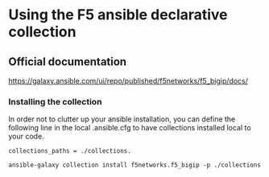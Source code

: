 # Using the F5 ansible declarative collection

## Official documentation
https://galaxy.ansible.com/ui/repo/published/f5networks/f5_bigip/docs/

### Installing the collection

In order not to clutter up your ansible installation, you can define the following line in the local .ansible.cfg to have collections installed local to your code.  
```
collections_paths = ./collections.  
```

```
ansible-galaxy collection install f5networks.f5_bigip -p ./collections  
```



